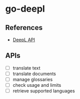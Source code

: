 # go-deepl

## References

- [DeepL API](https://www.deepl.com/en/docs-api)

## APIs

- [ ] translate text
- [ ] translate documents
- [ ] manage glossaries
- [ ] check usage and limits
- [ ] retrieve supported languages
